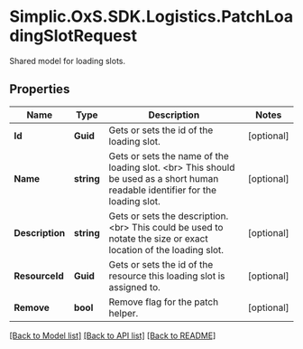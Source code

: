 # Simplic.OxS.SDK.Logistics.PatchLoadingSlotRequest
Shared model for loading slots.

## Properties

Name | Type | Description | Notes
------------ | ------------- | ------------- | -------------
**Id** | **Guid** | Gets or sets the id of the loading slot. | [optional] 
**Name** | **string** | Gets or sets the name of the loading slot.  &lt;br&gt;  This should be used as a short human readable identifier for the loading slot.   | [optional] 
**Description** | **string** | Gets or sets the description.  &lt;br&gt;  This could be used to notate the size or exact location of the loading slot.   | [optional] 
**ResourceId** | **Guid** | Gets or sets the id of the resource this loading slot is assigned to. | [optional] 
**Remove** | **bool** | Remove flag for the patch helper. | [optional] 

[[Back to Model list]](../README.md#documentation-for-models) [[Back to API list]](../README.md#documentation-for-api-endpoints) [[Back to README]](../README.md)

